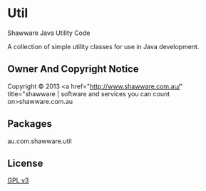 Util
====

Shawware Java Utility Code

A collection of simple utility classes for use in Java development.

Owner And Copyright Notice
--------------------------

Copyright &copy; 2013 <a href="http://www.shawware.com.au/"
	  title="shawware | software and services you can count on>shawware.com.au</a>

Packages
--------

au.com.shawware.util

License
-------

<a href="http://www.gnu.org/copyleft/gpl.html">GPL v3</a>
